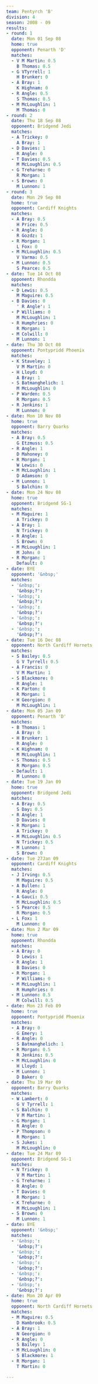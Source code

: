 ```yaml
---
team: Pentyrch 'B'
division: 4
season: 2008 - 09
results:
- round: 1
  date: Mon 01 Sep 08
  home: true
  opponent: Penarth 'D'
  matches:
  - V M Martin: 0.5
    B Thomas: 0.5
  - G VTyrrell: 1
    H Brunker: 0
  - A Bray: 1
    K Highnam: 0
  - R Angle: 0.5
    S Thomas: 0.5
  - M McLoughlin: 1
    M Thomas: 0
- round: 2
  date: Thu 18 Sep 08
  opponent: Bridgend Jedi
  matches:
  - A Trickey: 0
    A Bray: 1
  - D Davies: 1
    R Angle: 0
  - T Davies: 0.5
    M McLoughlin: 0.5
  - G Treharne: 0
    R Morgan: 1
  - S Brown: 0
    M Lunnon: 1
- round: 3
  date: Mon 29 Sep 08
  home: true
  opponent: Cardiff Knights
  matches:
  - A Bray: 0.5
    H Price: 0.5
  - R Angle: 0
    R Gozdz: 1
  - R Morgan: 1
    L Fox: 0
  - M McLoughlin: 0.5
    V Varma: 0.5
  - M Lunnon: 0.5
    S Pearce: 0.5
- date: Tue 14 Oct 08
  opponent: Rhondda
  matches:
  - D Lewis: 0.5
    M Maguire: 0.5
  - B Davies: 0
    ' R Angle': 1
  - P Williams: 0
    M McLoughlin: 1
  - R Humphries: 0
    R Morgan: 1
  - M Colwill: 0
    M Lunnon: 1
- date: Thu 30 Oct 08
  opponent: Pontypridd Phoenix
  matches:
  - K Staveley: 1
    V M Martin: 0
  - H Lloyd: 0
    A Bray: 1
  - S Batmanghelich: 1
    M McLoughlin: 0
  - P Warden: 0.5
    R Morgan: 0.5
  - R Jenkins: 1
    M Lunnon: 0
- date: Mon 10 Nov 08
  home: true
  opponent: Barry Quarks
  matches:
  - A Bray: 0.5
    G Etzmuss: 0.5
  - R Angle: 1
    D Mahoney: 0
  - R Morgan: 1
    W Lewis: 0
  - M McLoughlin: 1
    D Adamson: 0
  - M Lunnon: 1
    S Balchin: 0
- date: Mon 24 Nov 08
  home: true
  opponent: Bridgend SG-1
  matches:
  - M Maguire: 1
    A Trickey: 0
  - A Bray: 1
    N Trickey: 0
  - R Angle: 1
    S Brown: 0
  - M McLoughlin: 1
    M John: 0
  - R Morgan: 1
    Default: 0
- date: BYE
  opponent: '&nbsp;'
  matches:
  - '&nbsp;': 
    '&nbsp;?': 
  - '&nbsp;': 
    '&nbsp;?': 
  - '&nbsp;': 
    '&nbsp;?': 
  - '&nbsp;': 
    '&nbsp;?': 
  - '&nbsp;': 
    '&nbsp;?': 
- date: Tue 16 Dec 08
  opponent: North Cardiff Hornets
  matches:
  - S Bailey: 0.5
    G V Tyrrell: 0.5
  - A Francis: 0
    V M Martin: 1
  - S Blackmore: 0
    R Angle: 1
  - K Parton: 0
    R Morgan: 1
  - H Georgion: 0
    M McLoughlin: 1
- date: Mon 05 Jan 09
  opponent: Penarth 'D'
  matches:
  - B Thomas: 1
    A Bray: 0
  - H Brunker: 1
    R Angle: 0
  - K Highnam: 0
    M McLoughlin: 1
  - S Thomas: 0.5
    R Morgan: 0.5
  - Default: 1
    M Lunnon: 0
- date: Tue 19 Jan 09
  home: true
  opponent: Bridgend Jedi
  matches:
  - A Bray: 0.5
    S Day: 0.5
  - R Angle: 1
    D Davies: 0
  - R Morgan: 1
    A Trickey: 0
  - M McLoughlin: 0.5
    N Trickey: 0.5
  - M Lunnon: 1
    S Brown: 0
- date: Tue 27Jan 09
  opponent: Cardiff Knights
  matches:
  - J Irving: 0.5
    M Maguire: 0.5
  - A Bullen: 1
    R Angle: 0
  - A Gauci: 0.5
    M McLoughlin: 0.5
  - S Pearce: 0.5
    R Morgan: 0.5
  - L Fox: 1
    M Lunnon: 0
- date: Mon 2 Mar 09
  home: true
  opponent: Rhondda
  matches:
  - A Bray: 0
    D Lewis: 1
  - R Angle: 1
    B Davies: 0
  - R Morgan: 1
    P Williams: 0
  - M McLoughlin: 1
    R Humphries: 0
  - M Lunnon: 0.5
    M Colwill: 0.5
- date: Mon 23 Feb 09
  home: true
  opponent: Pontypridd Phoenix
  matches:
  - A Bray: 0
    G Emery: 1
  - R Angle: 0
    S Batmanghelich: 1
  - R Morgan: 0.5
    R Jenkins: 0.5
  - M McLoughlin: 0
    H Lloyd: 1
  - M Lunnon: 1
    D Baker: 0
- date: Thu 19 Mar 09
  opponent: Barry Quarks
  matches:
  - W Lambert: 0
    G V Tyrrell: 1
  - S Balchin: 0
    V M Martin: 1
  - G Morgan: 1
    R Angle: 0
  - P Thompson: 0
    R Morgan: 1
  - S Jukes: 1
    M McLoughlin: 0
- date: Tue 24 Mar 09
  opponent: Bridgend SG-1
  matches:
  - N Trickey: 0
    V M Martin: 1
  - G Treharne: 1
    R Angle: 0
  - T Davies: 0
    R Morgan: 1
  - K Treharne: 0
    M McLoughlin: 1
  - S Brown: 0
    M Lunnon: 1
- date: BYE
  opponent: '&nbsp;'
  matches:
  - '&nbsp;': 
    '&nbsp;?': 
  - '&nbsp;': 
    '&nbsp;?': 
  - '&nbsp;': 
    '&nbsp;?': 
  - '&nbsp;': 
    '&nbsp;?': 
  - '&nbsp;': 
    '&nbsp;?': 
- date: Mon 20 Apr 09
  home: true
  opponent: North Cardiff Hornets
  matches:
  - M Maguire: 0.5
    D Hambrook: 0.5
  - A Bray: 1
    N Georgion: 0
  - R Angle: 0
    S Bailey: 1
  - M McLoughlin: 0
    S Blackmore: 1
  - R Morgan: 1
    T Martin: 0

---
```

